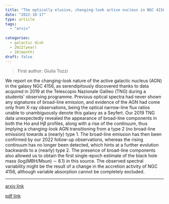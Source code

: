 ```yaml
---
title: "The optically elusive, changing-look active nucleus in NGC 4156"
date: "2022-10-17"
type: article
tags:
  - "arxiv"
  
categories:
  - galactic disk
  - 2022(year)
  - 10(month)
draft: false
---
```

> First author: Giulia Tozzi

 We report on the changing-look nature of the active galactic nucleus (AGN) in
the galaxy NGC 4156, as serendipitously discovered thanks to data acquired in
2019 at the Telescopio Nazionale Galileo (TNG) during a students' observing
programme. Previous optical spectra had never shown any signatures of
broad-line emission, and evidence of the AGN had come only from X-ray
observations, being the optical narrow-line flux ratios unable to unambiguously
denote this galaxy as a Seyfert. Our 2019 TNG data unexpectedly revealed the
appearance of broad-line components in both the H$\alpha$ and H$\beta$
profiles, along with a rise of the continuum, thus implying a changing-look AGN
transitioning from a type 2 (no broad-line emission) towards a (nearly) type 1.
The broad-line emission has then been confirmed by our 2022 follow-up
observations, whereas the rising continuum has no longer been detected, which
hints at a further evolution backwards to a (nearly) type 2. The presence of
broad-line components also allowed us to obtain the first single-epoch estimate
of the black hole mass (log(MBH/Msun) $\sim$ 8.1) in this source. The observed
spectral variability might be the result of a change in the accretion activity
of NGC 4156, although variable absorption cannot be completely excluded.

---
[arxiv link](http://arxiv.org/abs/2210.09341v1)

[pdf link](http://arxiv.org/pdf/2210.09341v1)